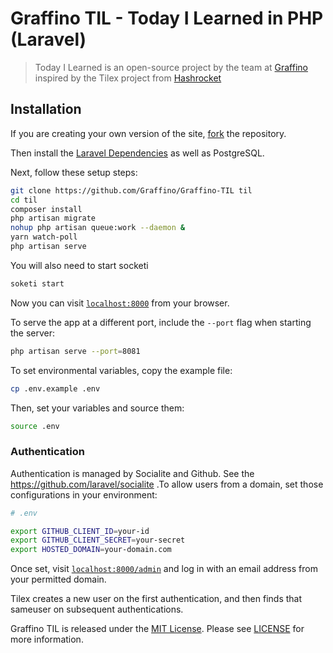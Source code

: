 # Graffino TIL - Today I Learned in PHP (Laravel)

> Today I Learned is an open-source project by the team at
> [Graffino](https://graffino.com/) inspired by the Tilex project from
> [Hashrocket](https://hashrocket.com/)

## Installation

If you are creating your own version of the site,
[fork](https://help.github.com/articles/fork-a-repo/) the repository.

Then install the [Laravel
Dependencies](http://https://laravel.com/docs/5.6/installation/installation) as well as
PostgreSQL.

Next, follow these setup steps:

```bash
git clone https://github.com/Graffino/Graffino-TIL til
cd til
composer install
php artisan migrate
nohup php artisan queue:work --daemon &
yarn watch-poll
php artisan serve
```

You will also need to start socketi

```bash
soketi start
```

Now you can visit [`localhost:8000`](http://localhost:8000) from your browser.

To serve the app at a different port, include the `--port` flag
when starting the server:

```bash
php artisan serve --port=8081
```

To set environmental variables, copy the example file:

```bash
cp .env.example .env
```

Then, set your variables and source them:

```bash
source .env
```

### Authentication

Authentication is managed by Socialite and Github. See the
<https://github.com/laravel/socialite> .To allow users from a domain, set those configurations in your environment:

```bash
# .env

export GITHUB_CLIENT_ID=your-id
export GITHUB_CLIENT_SECRET=your-secret
export HOSTED_DOMAIN=your-domain.com

```

Once set, visit [`localhost:8000/admin`](localhost:8000/admin) and log
in with an email address from your permitted domain.

Tilex creates a new user on the first authentication, and then finds that sameuser on subsequent authentications.

Graffino TIL is released under the [MIT License](http://www.opensource.org/licenses/MIT). Please see [LICENSE](/LICENSE.md) for more information.
